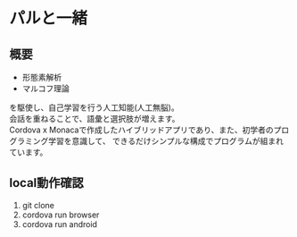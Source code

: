 # パルと一緒

## 概要

- 形態素解析
- マルコフ理論

を駆使し、自己学習を行う人工知能(人工無脳)。  
会話を重ねることで、語彙と選択肢が増えます。  
Cordova x Monacaで作成したハイブリッドアプリであり、また、初学者のプログラミング学習を意識して、
できるだけシンプルな構成でプログラムが組まれています。

## local動作確認

1. git clone
2. cordova run browser
3. cordova run android